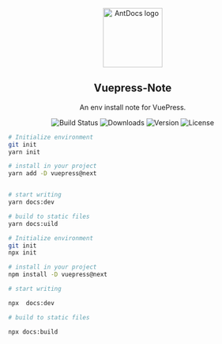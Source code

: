 
<p align="center"><a href="https://github.com/pakholam/vuepress-note" target="_blank" rel="nofollow"><img width="120" src="https://s2.ax1x.com/2020/02/27/3aIcDK.png" alt="AntDocs logo"></a></p>

<h2 align="center">Vuepress-Note</h2>

<p align="center">An env install note for VuePress.</p>

<p align="center">
  <img src="https://img.shields.io/badge/build-passing-brightgreen?style=flat-square" alt="Build Status">
  <img src="https://img.shields.io/npm/dt/pakholam/vuepress-note?style=flat-square&color=red" alt="Downloads">
  <img src="https://img.shields.io/github/package-json/v/pakholam/vuepress-note?style=flat-square" alt="Version">
  <img src="https://img.shields.io/github/license/pakholam/vuepress-note?style=flat-square" alt="License">
</p>

<CodeGroup>
  <CodeGroupItem title="YARN" active>

```bash
# Initialize environment
git init
yarn init

# install in your project
yarn add -D vuepress@next


# start writing
yarn docs:dev

# build to static files
yarn docs:uild
```

  </CodeGroupItem>

  <CodeGroupItem title="NPM">
  
```bash
# Initialize environment
git init
npx init

# install in your project
npm install -D vuepress@next

# start writing

npx  docs:dev

# build to static files

npx docs:build

```

  </CodeGroupItem>
</CodeGroup>